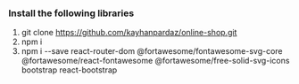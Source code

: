 ### Install the following libraries
1. git clone https://github.com/kayhanpardaz/online-shop.git
2. npm i
3. npm i --save react-router-dom @fortawesome/fontawesome-svg-core @fortawesome/react-fontawesome @fortawesome/free-solid-svg-icons bootstrap react-bootstrap